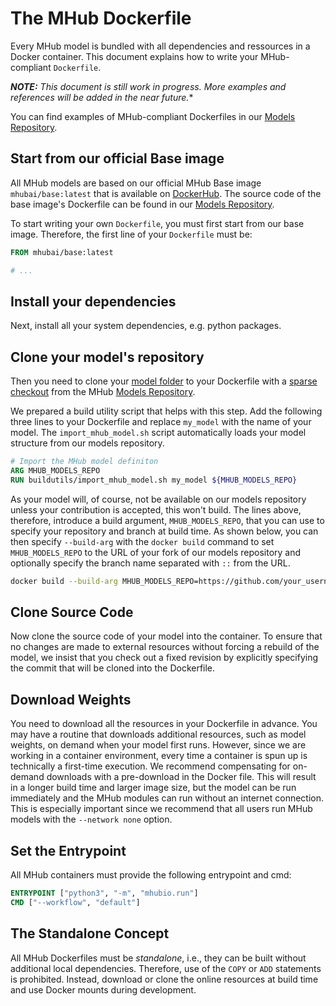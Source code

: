 # The MHub Dockerfile

Every MHub model is bundled with all dependencies and ressources in a Docker container.
This document explains how to write your MHub-compliant `Dockerfile`.

***NOTE:** This document is still work in progress. More examples and references will be added in the near future.**

You can find examples of MHub-compliant Dockerfiles in our [Models Repository](https://github.com/MHubAI/models/blob/main/base/dockerfiles/Dockerfile).

## Start from our official Base image

All MHub models are based on our official MHub Base image `mhubai/base:latest` that is available on [DockerHub](https://hub.docker.com/). The source code of the base image's Dockerfile can be found in our [Models Repository](https://github.com/MHubAI/models/blob/main/base/dockerfiles/Dockerfile).

To start writing your own `Dockerfile`, you must first start from our base image. Therefore, the first line of your `Dockerfile` must be:

```dockerfile
FROM mhubai/base:latest

# ...
```

## Install your dependencies

Next, install all your system dependencies, e.g. python packages.

## Clone your model's repository

Then you need to clone your [model folder](model_folder_structure.md) to your Dockerfile with a [sparse checkout](https://git-scm.com/docs/git-sparse-checkout) from the MHub [Models Repository](https://github.com/MHubAI/models/).

We prepared a build utility script that helps with this step. Add the following three lines to your Dockerfile and replace `my_model` with the name of your model. The `import_mhub_model.sh` script automatically loads your model structure from our models repository.

```dockerfile
# Import the MHub model definiton
ARG MHUB_MODELS_REPO
RUN buildutils/import_mhub_model.sh my_model ${MHUB_MODELS_REPO}
```

As your model will, of course, not be available on our models repository unless your contribution is accepted, this won't build. The lines above, therefore, introduce a build argument, `MHUB_MODELS_REPO`, that you can use to specify your repository and branch at build time. As shown below, you can then specify `--build-arg` with the `docker build` command to set `MHUB_MODELS_REPO` to the URL of your fork of our models repository and optionally specify the branch name separated with `::` from the URL.

```bash
docker build --build-arg MHUB_MODELS_REPO=https://github.com/your_username/models-fork::branch -t dev/my_model:latest.
```

## Clone Source Code

Now clone the source code of your model into the container. To ensure that no changes are made to external resources without forcing a rebuild of the model, we insist that you check out a fixed revision by explicitly specifying the commit that will be cloned into the Dockerfile.

## Download Weights

You need to download all the resources in your Dockerfile in advance. You may have a routine that downloads additional resources, such as model weights, on demand when your model first runs. However, since we are working in a container environment, every time a container is spun up is technically a first-time execution. We recommend compensating for on-demand downloads with a pre-download in the Docker file. This will result in a longer build time and larger image size, but the model can be run immediately and the MHub modules can run without an internet connection. This is especially important since we recommend that all users run MHub models with the `--network none` option.

## Set the Entrypoint

All MHub containers must provide the following entrypoint and cmd:

```dockerfile
ENTRYPOINT ["python3", "-m", "mhubio.run"]
CMD ["--workflow", "default"]
```

## The Standalone Concept

All MHub Dockerfiles must be *standalone*, i.e., they can be built without additional local dependencies. Therefore, use of the `COPY` or `ADD` statements is prohibited. Instead, download or clone the online resources at build time and use Docker mounts during development.
